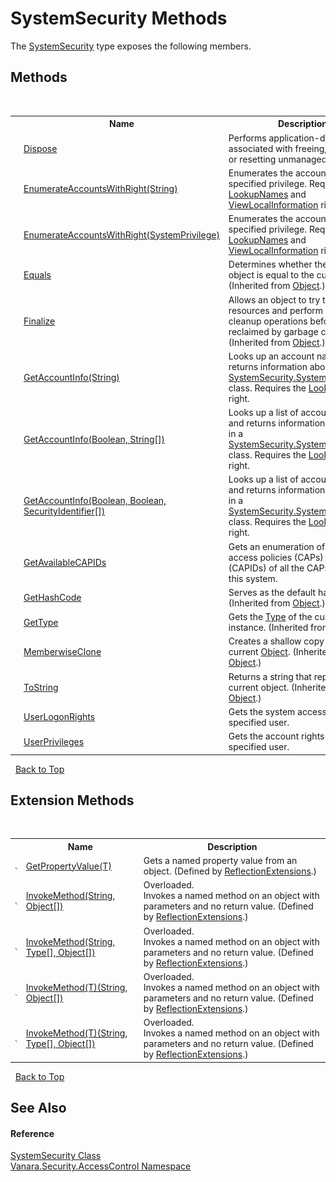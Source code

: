 # SystemSecurity Methods
 

The <a href="d966f360-1793-ec9a-f172-06cfdff71c9b">SystemSecurity</a> type exposes the following members.


## Methods
&nbsp;<table><tr><th></th><th>Name</th><th>Description</th></tr><tr><td>![Public method](media/pubmethod.gif "Public method")</td><td><a href="8fd65464-b6fd-c34a-e019-cd3fd580fc54">Dispose</a></td><td>
Performs application-defined tasks associated with freeing, releasing, or resetting unmanaged resources.</td></tr><tr><td>![Public method](media/pubmethod.gif "Public method")</td><td><a href="c0fa064c-86fc-dc12-719b-65f30b2587be">EnumerateAccountsWithRight(String)</a></td><td>
Enumerates the accounts with the specified privilege. Requires the <a href="34ca9d7e-d515-c7d5-632e-c34575f7c921">LookupNames</a> and <a href="34ca9d7e-d515-c7d5-632e-c34575f7c921">ViewLocalInformation</a> rights.</td></tr><tr><td>![Public method](media/pubmethod.gif "Public method")</td><td><a href="4889698a-e206-3aed-d704-95dfabcc08f4">EnumerateAccountsWithRight(SystemPrivilege)</a></td><td>
Enumerates the accounts with the specified privilege. Requires the <a href="34ca9d7e-d515-c7d5-632e-c34575f7c921">LookupNames</a> and <a href="34ca9d7e-d515-c7d5-632e-c34575f7c921">ViewLocalInformation</a> rights.</td></tr><tr><td>![Public method](media/pubmethod.gif "Public method")</td><td><a href="http://msdn2.microsoft.com/en-us/library/bsc2ak47" target="_blank">Equals</a></td><td>
Determines whether the specified object is equal to the current object.
 (Inherited from <a href="http://msdn2.microsoft.com/en-us/library/e5kfa45b" target="_blank">Object</a>.)</td></tr><tr><td>![Protected method](media/protmethod.gif "Protected method")</td><td><a href="http://msdn2.microsoft.com/en-us/library/4k87zsw7" target="_blank">Finalize</a></td><td>
Allows an object to try to free resources and perform other cleanup operations before it is reclaimed by garbage collection.
 (Inherited from <a href="http://msdn2.microsoft.com/en-us/library/e5kfa45b" target="_blank">Object</a>.)</td></tr><tr><td>![Public method](media/pubmethod.gif "Public method")</td><td><a href="2ca10783-5f5b-b697-b790-d693885184b9">GetAccountInfo(String)</a></td><td>
Looks up an account name and returns information about it in a <a href="c41468a2-6388-642f-3521-c9c035ac01f7">SystemSecurity.SystemAccountInfo</a> class. Requires the <a href="34ca9d7e-d515-c7d5-632e-c34575f7c921">LookupNames</a> right.</td></tr><tr><td>![Public method](media/pubmethod.gif "Public method")</td><td><a href="08fef6d3-bedb-385e-fcd2-004156f52701">GetAccountInfo(Boolean, String[])</a></td><td>
Looks up a list of account names and returns information about each in a <a href="c41468a2-6388-642f-3521-c9c035ac01f7">SystemSecurity.SystemAccountInfo</a> class. Requires the <a href="34ca9d7e-d515-c7d5-632e-c34575f7c921">LookupNames</a> right.</td></tr><tr><td>![Public method](media/pubmethod.gif "Public method")</td><td><a href="37631a01-55fc-7e9b-b0a1-1ee0fa4e4867">GetAccountInfo(Boolean, Boolean, SecurityIdentifier[])</a></td><td>
Looks up a list of account names and returns information about each in a <a href="c41468a2-6388-642f-3521-c9c035ac01f7">SystemSecurity.SystemAccountInfo</a> class. Requires the <a href="34ca9d7e-d515-c7d5-632e-c34575f7c921">LookupNames</a> right.</td></tr><tr><td>![Public method](media/pubmethod.gif "Public method")</td><td><a href="b51c7de9-e156-b0ae-90c3-d0fc99602273">GetAvailableCAPIDs</a></td><td>
Gets an enumeration of central access policies (CAPs) identifiers (CAPIDs) of all the CAPs applied on this system.</td></tr><tr><td>![Public method](media/pubmethod.gif "Public method")</td><td><a href="http://msdn2.microsoft.com/en-us/library/zdee4b3y" target="_blank">GetHashCode</a></td><td>
Serves as the default hash function.
 (Inherited from <a href="http://msdn2.microsoft.com/en-us/library/e5kfa45b" target="_blank">Object</a>.)</td></tr><tr><td>![Public method](media/pubmethod.gif "Public method")</td><td><a href="http://msdn2.microsoft.com/en-us/library/dfwy45w9" target="_blank">GetType</a></td><td>
Gets the <a href="http://msdn2.microsoft.com/en-us/library/42892f65" target="_blank">Type</a> of the current instance.
 (Inherited from <a href="http://msdn2.microsoft.com/en-us/library/e5kfa45b" target="_blank">Object</a>.)</td></tr><tr><td>![Protected method](media/protmethod.gif "Protected method")</td><td><a href="http://msdn2.microsoft.com/en-us/library/57ctke0a" target="_blank">MemberwiseClone</a></td><td>
Creates a shallow copy of the current <a href="http://msdn2.microsoft.com/en-us/library/e5kfa45b" target="_blank">Object</a>.
 (Inherited from <a href="http://msdn2.microsoft.com/en-us/library/e5kfa45b" target="_blank">Object</a>.)</td></tr><tr><td>![Public method](media/pubmethod.gif "Public method")</td><td><a href="http://msdn2.microsoft.com/en-us/library/7bxwbwt2" target="_blank">ToString</a></td><td>
Returns a string that represents the current object.
 (Inherited from <a href="http://msdn2.microsoft.com/en-us/library/e5kfa45b" target="_blank">Object</a>.)</td></tr><tr><td>![Public method](media/pubmethod.gif "Public method")</td><td><a href="22eabbeb-e29a-793d-c700-39bdbcce3c76">UserLogonRights</a></td><td>
Gets the system access for the specified user.</td></tr><tr><td>![Public method](media/pubmethod.gif "Public method")</td><td><a href="9e365e7f-3617-5cc7-08b9-82dd80b5a35d">UserPrivileges</a></td><td>
Gets the account rights for the specified user.</td></tr></table>&nbsp;
<a href="#systemsecurity-methods">Back to Top</a>

## Extension Methods
&nbsp;<table><tr><th></th><th>Name</th><th>Description</th></tr><tr><td>![Public Extension Method](media/pubextension.gif "Public Extension Method")</td><td><a href="609b1449-9696-245e-03a2-e22beb84efe1">GetPropertyValue(T)</a></td><td>
Gets a named property value from an object.
 (Defined by <a href="00588eb4-ca31-ef7e-81da-3ce105aa9b63">ReflectionExtensions</a>.)</td></tr><tr><td>![Public Extension Method](media/pubextension.gif "Public Extension Method")</td><td><a href="cc997716-244b-d4f1-e26d-139cc82ce6b0">InvokeMethod(String, Object[])</a></td><td>Overloaded.  
Invokes a named method on an object with parameters and no return value.
 (Defined by <a href="00588eb4-ca31-ef7e-81da-3ce105aa9b63">ReflectionExtensions</a>.)</td></tr><tr><td>![Public Extension Method](media/pubextension.gif "Public Extension Method")</td><td><a href="35c20259-aa16-9a35-254f-8bf630272463">InvokeMethod(String, Type[], Object[])</a></td><td>Overloaded.  
Invokes a named method on an object with parameters and no return value.
 (Defined by <a href="00588eb4-ca31-ef7e-81da-3ce105aa9b63">ReflectionExtensions</a>.)</td></tr><tr><td>![Public Extension Method](media/pubextension.gif "Public Extension Method")</td><td><a href="39c67efc-5f5d-9e71-64bc-8e89b4589f75">InvokeMethod(T)(String, Object[])</a></td><td>Overloaded.  
Invokes a named method on an object with parameters and no return value.
 (Defined by <a href="00588eb4-ca31-ef7e-81da-3ce105aa9b63">ReflectionExtensions</a>.)</td></tr><tr><td>![Public Extension Method](media/pubextension.gif "Public Extension Method")</td><td><a href="4a4da18e-d1a2-3a1f-28b0-10fb9f9646e6">InvokeMethod(T)(String, Type[], Object[])</a></td><td>Overloaded.  
Invokes a named method on an object with parameters and no return value.
 (Defined by <a href="00588eb4-ca31-ef7e-81da-3ce105aa9b63">ReflectionExtensions</a>.)</td></tr></table>&nbsp;
<a href="#systemsecurity-methods">Back to Top</a>

## See Also


#### Reference
<a href="d966f360-1793-ec9a-f172-06cfdff71c9b">SystemSecurity Class</a><br /><a href="62a937f8-234b-6e15-2f22-272a8ae206a7">Vanara.Security.AccessControl Namespace</a><br />